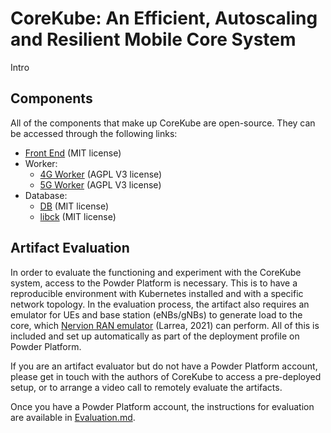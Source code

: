 # CoreKube: An Efficient, Autoscaling and Resilient Mobile Core System

Intro

## Components

All of the components that make up CoreKube are open-source. They can be accessed through the following links:
- [Front End](https://github.com/j0lama/CoreKubeFrontend) (MIT license)
- Worker:
  - [4G Worker](https://github.com/andrewferguson/corekube-worker) (AGPL V3 license)
  - [5G Worker](https://github.com/andrewferguson/corekube5g-worker) (AGPL V3 license)
- Database:
  - [DB](https://github.com/j0lama/CoreKubeDB) (MIT license)
  - [libck](https://github.com/j0lama/libck) (MIT license)

## Artifact Evaluation

In order to evaluate the functioning and experiment with the CoreKube system, access to the Powder Platform is necessary. This is to have a reproducible environment with Kubernetes installed and with a specific network topology. In the evaluation process, the artifact also requires an emulator for UEs and base station (eNBs/gNBs) to generate load to the core, which [Nervion RAN emulator](https://github.com/netsys-edinburgh/nervion-powder) (Larrea, 2021) can perform. All of this is included and set up automatically as part of the deployment profile on Powder Platform.

If you are an artifact evaluator but do not have a Powder Platform account, please get in touch with the authors of CoreKube to access a pre-deployed setup, or to arrange a video call to remotely evaluate the artifacts.

Once you have a Powder Platform account, the instructions for evaluation are available in [Evaluation.md](./docs/Evaluation.md).
